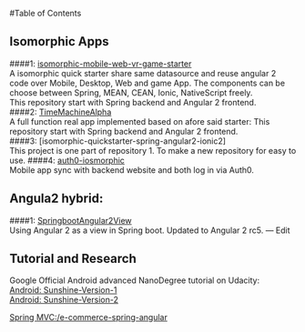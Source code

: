 #Table of Contents

## Isomorphic Apps
####1: [isomorphic-mobile-web-vr-game-starter](https://github.com/Arthurisme/isomorphic-mobile-web-vr-game-starter)     
A isomorphic quick starter share same datasource and reuse angular 2 code over Mobile, Desktop, Web and game App. The components can be choose between Spring, MEAN, CEAN, Ionic, NativeScript freely.  
This repository start with Spring backend and Angular 2 frontend.  
####2: [TimeMachineAlpha](https://github.com/Arthurisme/TimeMachineAlpha)      
A full function real app implemented based on afore said starter: 
This repository start with Spring backend and Angular 2 frontend.  
####3: [isomorphic-quickstarter-spring-angular2-ionic2]      
This project is one part of repository 1. To make a new repository for easy to use.
####4: [auth0-iosmorphic](https://github.com/Arthurisme/auth0-iosmorphic)      
Mobile app sync with backend website and both log in via Auth0.  


## Angula2 hybrid:
####1: [SpringbootAngular2View](https://github.com/Arthurisme/SpringbootAngular2View)      
Using Angular 2 as a view in Spring boot. Updated to Angular 2 rc5. — Edit





## Tutorial and Research

Google Official Android advanced NanoDegree tutorial on Udacity:  
[Android: Sunshine-Version-1](https://github.com/Arthurisme/Sunshine)    
[Android: Sunshine-Version-2](https://github.com/Arthurisme/Sunshine-Version-2)    


[Spring MVC:/e-commerce-spring-angular](https://github.com/Arthurisme/e-commerce-spring-angular)  

